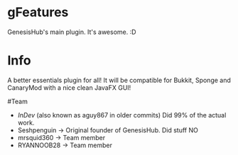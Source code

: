 # gFeatures
GenesisHub's main plugin.
It's awesome.
:D

# Info
A better essentials plugin for all!
It will be compatible for Bukkit, Sponge and CanaryMod
with a nice clean JavaFX GUI!

#Team
- _InDev_ (also known as aguy867 in older commits) Did 99% of the actual work.
- Seshpenguin -> Original founder of GenesisHub. Did stuff
 NO
- mrsquid360 -> Team member
- RYANNOOB28 -> Team member